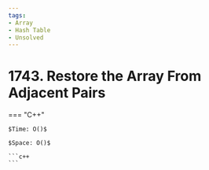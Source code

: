 ```yaml
---
tags:
- Array
- Hash Table
- Unsolved
---
```



# 1743. Restore the Array From Adjacent Pairs

=== "C++"

    $Time: O()$

    $Space: O()$

    ```c++
    ```